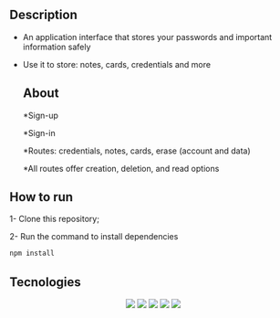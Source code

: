 
## Description

* An application interface that stores your passwords and important information safely
* Use it to store: notes, cards, credentials and more

  ## About

  *Sign-up
  
  *Sign-in
  
  *Routes: credentials, notes, cards, erase (account and data)
  
  *All routes offer creation, deletion, and read options
  

## How to run
1- Clone this repository;

2- Run the command to install dependencies

```bash
npm install
```
 ## Tecnologies 
<p align="center">
<img src="https://img.shields.io/badge/TypeScript-007ACC?style=for-the-badge&logo=typescript&logoColor=white"/>
<img src="https://img.shields.io/badge/Prisma-3982CE?style=for-the-badge&logo=Prisma&logoColor=white"/>
<img src="https://img.shields.io/badge/nestjs-E0234E?style=for-the-badge&logo=nestjs&logoColor=white"/>
<img src="https://img.shields.io/badge/PostgreSQL-316192?style=for-the-badge&logo=postgresql&logoColor=white"/>
<img src="https://img.shields.io/badge/Node.js-43853D?style=for-the-badge&logo=node.js&logoColor=white"/>

</p>



 
